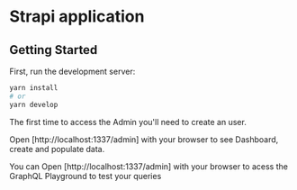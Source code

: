 # Strapi application

## Getting Started

First, run the development server:

```bash
yarn install 
# or
yarn develop
```
The first time to access the Admin you'll need to create an user.

Open [http://localhost:1337/admin] with your browser to see Dashboard, create and populate data.

You can Open [http://localhost:1337/admin] with your browser to acess the GraphQL Playground to test your queries

